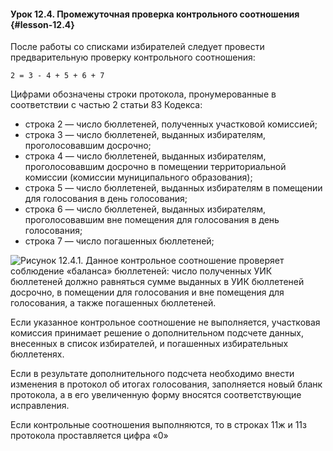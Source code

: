 #### Урок 12.4. Промежуточная проверка контрольного соотношения {#lesson-12.4}

После работы со списками избирателей следует провести предварительную проверку контрольного соотношения:

````
2 = 3 - 4 + 5 + 6 + 7
````

Цифрами обозначены строки протокола, пронумерованные в соответствии с частью 2 статьи 83 Кодекса:

- строка 2 — число бюллетеней, полученных участковой комиссией;
- строка 3 — число бюллетеней, выданных избирателям, проголосовавшим досрочно;
- строка 4 — число бюллетеней, выданных избирателям, проголосовавшим досрочно в помещении территориальной комиссии (комиссии муниципального образования);
- строка 5 — число бюллетеней, выданных избирателям в помещении для голосования в день голосования;
- строка 6 — число бюллетеней, выданных избирателям, проголосовавшим вне помещения для голосования в день голосования;
- строка 7 — число погашенных бюллетеней;

![Рисунок 12.4.1. Данное контрольное соотношение проверяет соблюдение «баланса» бюллетеней: число полученных УИК бюллетеней должно равняться сумме выданных в  УИК бюллетеней досрочно, в помещении для голосования и вне помещения для голосования, а также погашенных бюллетеней.](./4.12.4.1.svg)

Если указанное контрольное соотношение не выполняется, участковая комиссия принимает решение о дополнительном подсчете данных, внесенных в список избирателей, и погашенных избирательных бюллетенях. 

Если в результате дополнительного подсчета необходимо внести изменения в протокол об итогах голосования, заполняется новый бланк протокола, а в его увеличенную форму вносятся соответствующие исправления.

Если контрольные соотношения выполняются, то в строках 11ж и 11з протокола проставляется цифра «0»
